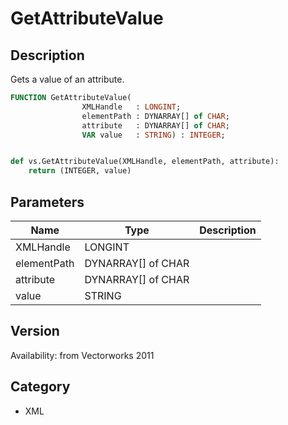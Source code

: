 # GetAttributeValue

## Description
Gets a value of an attribute.

```pascal
FUNCTION GetAttributeValue(
				XMLHandle   : LONGINT;
				elementPath : DYNARRAY[] of CHAR;
				attribute   : DYNARRAY[] of CHAR;
				VAR value   : STRING) : INTEGER;
```

```python

def vs.GetAttributeValue(XMLHandle, elementPath, attribute):
    return (INTEGER, value)
```

## Parameters
|Name|Type|Description|
|---|---|---|
|XMLHandle|LONGINT||
|elementPath|DYNARRAY[] of CHAR||
|attribute|DYNARRAY[] of CHAR||
|value|STRING||

## Version
Availability: from Vectorworks 2011
## Category
* XML

